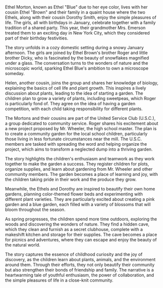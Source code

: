 Ethel Morton, known as Ethel "Blue" due to her eye color, lives with her cousin Ethel "Brown" and their family in a quaint house where the two Ethels, along with their cousin Dorothy Smith, enjoy the simple pleasures of life. The girls, all with birthdays in January, celebrate together with a family tradition of a shared party. This year, their grandmother Mrs. Emerson treated them to an exciting day in New York City, which they considered part of their birthday festivities.

The story unfolds in a cozy domestic setting during a snowy January afternoon. The girls are joined by Ethel Brown's brother Roger and little brother Dicky, who is fascinated by the beauty of snowflakes magnified under a glass. The conversation turns to the wonders of nature and the microscopic world, sparking Ethel Blue's ambition to own a microscope someday.

Helen, another cousin, joins the group and shares her knowledge of biology, explaining the basics of cell life and plant growth. This inspires a lively discussion about plants, leading to the idea of starting a garden. The children plan to grow a variety of plants, including sweetpeas, which Roger is particularly fond of. They agree on the idea of having a garden competition, with each child taking responsibility for different plants.

The Mortons and their cousins are part of the United Service Club (U.S.C.), a group dedicated to community service. Roger shares his excitement about a new project proposed by Mr. Wheeler, the high school master. The plan is to create a community garden for the local school children, particularly those living in less fortunate circumstances near the mill. The U.S.C. members are tasked with spreading the word and helping organize the project, which aims to transform a neglected dump into a thriving garden.

The story highlights the children's enthusiasm and teamwork as they work together to make the garden a success. They register children for plots, organize supplies, and learn about gardening from Mr. Wheeler and other community members. The garden becomes a place of learning and joy, with the children taking pride in their work and the produce they grow.

Meanwhile, the Ethels and Dorothy are inspired to beautify their own home gardens, planning color-themed flower beds and experimenting with different plant varieties. They are particularly excited about creating a pink garden and a blue garden, each filled with a variety of blossoms that will bloom throughout the season.

As spring progresses, the children spend more time outdoors, exploring the woods and discovering the wonders of nature. They find a hidden cave, which they clean and furnish as a secret clubhouse, complete with a makeshift kitchen and storage for their supplies. The cave becomes a place for picnics and adventures, where they can escape and enjoy the beauty of the natural world.

The story captures the essence of childhood curiosity and the joy of discovery, as the children learn about plants, animals, and the environment around them. Through their efforts, they not only beautify their community but also strengthen their bonds of friendship and family. The narrative is a heartwarming tale of youthful enthusiasm, the power of collaboration, and the simple pleasures of life in a close-knit community.